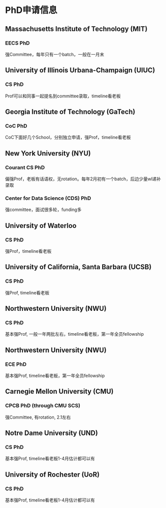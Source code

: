 # PhD申请信息

## Massachusetts Institute of Technology (MIT)
### EECS PhD
强Committee，每年只有一个batch，一般在一月末

## University of Illinois Urbana-Champaign (UIUC)
### CS PhD
Prof可以和同事一起提名到committee录取，timeline看老板

## Georgia Institute of Technology (GaTech)
### CoC PhD
CoC下面好几个School，分别独立申请，强Prof，timeline看老板

## New York University (NYU)
### Courant CS PhD
偏强Prof，老板有话语权，无rotation。每年2月初有一个batch，后边少量wl递补录取
### Center for Data Science (CDS) PhD
强committee，面试很多轮，funding多

## University of Waterloo
### CS PhD
强Prof，timeline看老板

## University of California, Santa Barbara (UCSB)
### CS PhD
强Prof, timeline看老板

## Northwestern University (NWU)
### CS PhD
基本强Prof, 一般一年两批左右，timeline看老板，第一年全员fellowship

## Northwestern University (NWU)
### ECE PhD
基本强Prof, timeline看老板，第一年全员fellowship

## Carnegie Mellon University (CMU)
### CPCB PhD (through CMU SCS)
强Committee, 有rotation, 2.1左右

## Notre Dame University (UND)
### CS PhD
基本强Prof, timeline看老板1-4月估计都可以有

## University of Rochester (UoR)
### CS PhD
基本强Prof, timeline看老板1-4月估计都可以有


